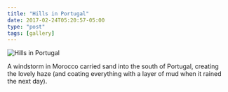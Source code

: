```yaml
---
title: "Hills in Portugal"
date: 2017-02-24T05:20:57-05:00
type: "post"
tags: [gallery]
---
```

![Hills in Portugal](/images/gallery/hills-in-portugal.jpg)

A windstorm in Morocco carried sand into the south of Portugal, creating the lovely haze (and coating everything with a layer of mud when it rained the next day).